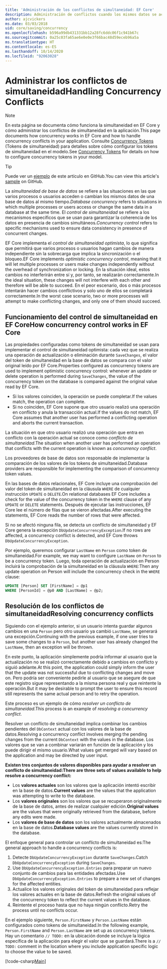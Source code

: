 ```yaml
---
title: 'Administración de los conflictos de simultaneidad: EF Core'
description: Administración de conflictos cuando los mismos datos se actualizan de forma simultánea con Entity Framework Core
author: ajcvickers
ms.date: 03/03/2018
uid: core/saving/concurrency
ms.openlocfilehash: b596a99db431331bb12a28fc6ddc06f1c941b67c
ms.sourcegitcommit: 0a25c03fa65ae6e0e0e3f66bac48d59eceb96a5a
ms.translationtype: HT
ms.contentlocale: es-ES
ms.lasthandoff: 10/14/2020
ms.locfileid: "92063028"
---
```

# <a name="handling-concurrency-conflicts"></a><span data-ttu-id="0194c-103">Administrar los conflictos de simultaneidad</span><span class="sxs-lookup"><span data-stu-id="0194c-103">Handling Concurrency Conflicts</span></span>

> [!NOTE]
> <span data-ttu-id="0194c-104">En esta página se documenta cómo funciona la simultaneidad en EF Core y cómo administrar los conflictos de simultaneidad en la aplicación.</span><span class="sxs-lookup"><span data-stu-id="0194c-104">This page documents how concurrency works in EF Core and how to handle concurrency conflicts in your application.</span></span> <span data-ttu-id="0194c-105">Consulte [Concurrency Tokens](xref:core/modeling/concurrency) (Tokens de simultaneidad) para detalles sobre cómo configurar los tokens de simultaneidad en el modelo.</span><span class="sxs-lookup"><span data-stu-id="0194c-105">See [Concurrency Tokens](xref:core/modeling/concurrency) for details on how to configure concurrency tokens in your model.</span></span>

> [!TIP]
> <span data-ttu-id="0194c-106">Puede ver un [ejemplo](https://github.com/dotnet/EntityFramework.Docs/tree/master/samples/core/Saving/Concurrency/) de este artículo en GitHub.</span><span class="sxs-lookup"><span data-stu-id="0194c-106">You can view this article's [sample](https://github.com/dotnet/EntityFramework.Docs/tree/master/samples/core/Saving/Concurrency/) on GitHub.</span></span>

<span data-ttu-id="0194c-107">La _simultaneidad de base de datos_ se refiere a las situaciones en las que varios procesos o usuarios acceden o cambian los mismos datos de una base de datos al mismo tiempo.</span><span class="sxs-lookup"><span data-stu-id="0194c-107">_Database concurrency_ refers to situations in which multiple processes or users access or change the same data in a database at the same time.</span></span> <span data-ttu-id="0194c-108">El _control de simultaneidad_ se refiere a los mecanismos específicos que se usan para garantizar la coherencia de los datos en presencia de cambios simultáneos.</span><span class="sxs-lookup"><span data-stu-id="0194c-108">_Concurrency control_ refers to specific mechanisms used to ensure data consistency in presence of concurrent changes.</span></span>

<span data-ttu-id="0194c-109">EF Core implementa el _control de simultaneidad optimista_, lo que significa que permitirá que varios procesos o usuarios hagan cambios de manera independiente sin la sobrecarga que implica la sincronización o el bloqueo.</span><span class="sxs-lookup"><span data-stu-id="0194c-109">EF Core implements _optimistic concurrency control_, meaning that it will let multiple processes or users make changes independently without the overhead of synchronization or locking.</span></span> <span data-ttu-id="0194c-110">En la situación ideal, estos cambios no interferirán entre sí y, por tanto, se realizarán correctamente.</span><span class="sxs-lookup"><span data-stu-id="0194c-110">In the ideal situation, these changes will not interfere with each other and therefore will be able to succeed.</span></span> <span data-ttu-id="0194c-111">En el peor escenario, dos o más procesos intentarán hacer cambios conflictivos y solo uno de ellos se completará correctamente.</span><span class="sxs-lookup"><span data-stu-id="0194c-111">In the worst case scenario, two or more processes will attempt to make conflicting changes, and only one of them should succeed.</span></span>

## <a name="how-concurrency-control-works-in-ef-core"></a><span data-ttu-id="0194c-112">Funcionamiento del control de simultaneidad en EF Core</span><span class="sxs-lookup"><span data-stu-id="0194c-112">How concurrency control works in EF Core</span></span>

<span data-ttu-id="0194c-113">Las propiedades configuradas como tokens de simultaneidad se usan para implementar el control de simultaneidad optimista: cada vez que se realiza una operación de actualización o eliminación durante `SaveChanges`, el valor del token de simultaneidad en la base de datos se compara con el valor original leído por EF Core.</span><span class="sxs-lookup"><span data-stu-id="0194c-113">Properties configured as concurrency tokens are used to implement optimistic concurrency control: whenever an update or delete operation is performed during `SaveChanges`, the value of the concurrency token on the database is compared against the original value read by EF Core.</span></span>

- <span data-ttu-id="0194c-114">Si los valores coinciden, la operación se puede completar.</span><span class="sxs-lookup"><span data-stu-id="0194c-114">If the values match, the operation can complete.</span></span>
- <span data-ttu-id="0194c-115">Si no coinciden, EF Core supone que otro usuario realizó una operación en conflicto y anula la transacción actual.</span><span class="sxs-lookup"><span data-stu-id="0194c-115">If the values do not match, EF Core assumes that another user has performed a conflicting operation and aborts the current transaction.</span></span>

<span data-ttu-id="0194c-116">La situación en que otro usuario realizó una operación que entra en conflicto con la operación actual se conoce como _conflicto de simultaneidad_.</span><span class="sxs-lookup"><span data-stu-id="0194c-116">The situation when another user has performed an operation that conflicts with the current operation is known as _concurrency conflict_.</span></span>

<span data-ttu-id="0194c-117">Los proveedores de base de datos son responsable de implementar la comparación de los valores de los tokens de simultaneidad.</span><span class="sxs-lookup"><span data-stu-id="0194c-117">Database providers are responsible for implementing the comparison of concurrency token values.</span></span>

<span data-ttu-id="0194c-118">En las bases de datos relacionales, EF Core incluye una comprobación del valor del token de simultaneidad en la cláusula `WHERE` de cualquier instrucción `UPDATE` o `DELETE`.</span><span class="sxs-lookup"><span data-stu-id="0194c-118">On relational databases EF Core includes a check for the value of the concurrency token in the `WHERE` clause of any `UPDATE` or `DELETE` statements.</span></span> <span data-ttu-id="0194c-119">Después de ejecutar las instrucciones, EF Core lee el número de filas que se vieron afectadas.</span><span class="sxs-lookup"><span data-stu-id="0194c-119">After executing the statements, EF Core reads the number of rows that were affected.</span></span>

<span data-ttu-id="0194c-120">Si no se afectó ninguna fila, se detecta un conflicto de simultaneidad y EF Core genera la excepción `DbUpdateConcurrencyException`.</span><span class="sxs-lookup"><span data-stu-id="0194c-120">If no rows are affected, a concurrency conflict is detected, and EF Core throws `DbUpdateConcurrencyException`.</span></span>

<span data-ttu-id="0194c-121">Por ejemplo, queremos configurar `LastName` en `Person` como token de simultaneidad.</span><span class="sxs-lookup"><span data-stu-id="0194c-121">For example, we may want to configure `LastName` on `Person` to be a concurrency token.</span></span> <span data-ttu-id="0194c-122">Luego, toda operación de actualización en Person incluirá la comprobación de la simultaneidad en la cláusula `WHERE`:</span><span class="sxs-lookup"><span data-stu-id="0194c-122">Then any update operation on Person will include the concurrency check in the `WHERE` clause:</span></span>

```sql
UPDATE [Person] SET [FirstName] = @p1
WHERE [PersonId] = @p0 AND [LastName] = @p2;
```

## <a name="resolving-concurrency-conflicts"></a><span data-ttu-id="0194c-123">Resolución de los conflictos de simultaneidad</span><span class="sxs-lookup"><span data-stu-id="0194c-123">Resolving concurrency conflicts</span></span>

<span data-ttu-id="0194c-124">Siguiendo con el ejemplo anterior, si un usuario intenta guardar algunos cambios en una `Person` pero otro usuario ya cambió `LastName`, se generará una excepción.</span><span class="sxs-lookup"><span data-stu-id="0194c-124">Continuing with the previous example, if one user tries to save some changes to a `Person`, but another user has already changed the `LastName`, then an exception will be thrown.</span></span>

<span data-ttu-id="0194c-125">En este punto, la aplicación simplemente podría informar al usuario que la actualización no se realizó correctamente debido a cambios en conflicto y siguió adelante.</span><span class="sxs-lookup"><span data-stu-id="0194c-125">At this point, the application could simply inform the user that the update was not successful due to conflicting changes and move on.</span></span> <span data-ttu-id="0194c-126">Pero podría ser conveniente pedirle al usuario que se asegure de que este registro sigue representando a la misma persona real y que reintente la operación.</span><span class="sxs-lookup"><span data-stu-id="0194c-126">But it may be desirable to prompt the user to ensure this record still represents the same actual person and to retry the operation.</span></span>

<span data-ttu-id="0194c-127">Este proceso es un ejemplo de cómo _resolver un conflicto de simultaneidad_.</span><span class="sxs-lookup"><span data-stu-id="0194c-127">This process is an example of _resolving a concurrency conflict_.</span></span>

<span data-ttu-id="0194c-128">Resolver un conflicto de simultaneidad implica combinar los cambios pendientes del `DbContext` actual con los valores de la base de datos.</span><span class="sxs-lookup"><span data-stu-id="0194c-128">Resolving a concurrency conflict involves merging the pending changes from the current `DbContext` with the values in the database.</span></span> <span data-ttu-id="0194c-129">Los valores que se van a combinar variarán en función de la aplicación y los puede dirigir el mismo usuario.</span><span class="sxs-lookup"><span data-stu-id="0194c-129">What values get merged will vary based on the application and may be directed by user input.</span></span>

<span data-ttu-id="0194c-130">**Existen tres conjuntos de valores disponibles para ayudar a resolver un conflicto de simultaneidad:**</span><span class="sxs-lookup"><span data-stu-id="0194c-130">**There are three sets of values available to help resolve a concurrency conflict:**</span></span>

- <span data-ttu-id="0194c-131">Los **valores actuales** son los valores que la aplicación intentó escribir en la base de datos.</span><span class="sxs-lookup"><span data-stu-id="0194c-131">**Current values** are the values that the application was attempting to write to the database.</span></span>
- <span data-ttu-id="0194c-132">Los **valores originales** son los valores que se recuperaron originalmente de la base de datos, antes de realizar cualquier edición.</span><span class="sxs-lookup"><span data-stu-id="0194c-132">**Original values** are the values that were originally retrieved from the database, before any edits were made.</span></span>
- <span data-ttu-id="0194c-133">Los **valores de base de datos** son los valores actualmente almacenados en la base de datos.</span><span class="sxs-lookup"><span data-stu-id="0194c-133">**Database values** are the values currently stored in the database.</span></span>

<span data-ttu-id="0194c-134">El enfoque general para controlar un conflicto de simultaneidad es:</span><span class="sxs-lookup"><span data-stu-id="0194c-134">The general approach to handle a concurrency conflicts is:</span></span>

1. <span data-ttu-id="0194c-135">Detecte `DbUpdateConcurrencyException` durante `SaveChanges`.</span><span class="sxs-lookup"><span data-stu-id="0194c-135">Catch `DbUpdateConcurrencyException` during `SaveChanges`.</span></span>
2. <span data-ttu-id="0194c-136">Use `DbUpdateConcurrencyException.Entries` para preparar un nuevo conjunto de cambios para las entidades afectadas.</span><span class="sxs-lookup"><span data-stu-id="0194c-136">Use `DbUpdateConcurrencyException.Entries` to prepare a new set of changes for the affected entities.</span></span>
3. <span data-ttu-id="0194c-137">Actualice los valores originales del token de simultaneidad para reflejar los valores actuales en la base de datos.</span><span class="sxs-lookup"><span data-stu-id="0194c-137">Refresh the original values of the concurrency token to reflect the current values in the database.</span></span>
4. <span data-ttu-id="0194c-138">Reintente el proceso hasta que no haya ningún conflicto.</span><span class="sxs-lookup"><span data-stu-id="0194c-138">Retry the process until no conflicts occur.</span></span>

<span data-ttu-id="0194c-139">En el ejemplo siguiente, `Person.FirstName` y `Person.LastName` están configurados como tokens de simultaneidad.</span><span class="sxs-lookup"><span data-stu-id="0194c-139">In the following example, `Person.FirstName` and `Person.LastName` are set up as concurrency tokens.</span></span> <span data-ttu-id="0194c-140">Hay un comentario `// TODO:` en la ubicación donde se incluye la lógica específica de la aplicación para elegir el valor que se guardará.</span><span class="sxs-lookup"><span data-stu-id="0194c-140">There is a `// TODO:` comment in the location where you include application specific logic to choose the value to be saved.</span></span>

[!code-csharp[Main](../../../samples/core/Saving/Concurrency/Sample.cs?name=ConcurrencyHandlingCode&highlight=33-34)]
